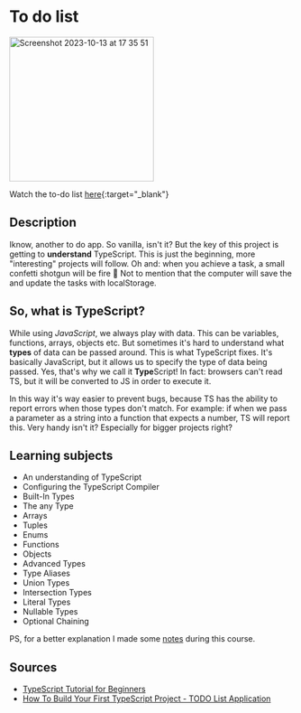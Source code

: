 # To do list 
<img width="256" alt="Screenshot 2023-10-13 at 17 35 51" src="https://github.com/jenniferslagt/todo-list-ts/assets/45489420/5c842d65-57e6-4655-8bf9-42ee05a22eef">

Watch the to-do list [here](https://jenniferslagt.github.io/todo-list-ts/public/index.html){:target="_blank"}

## Description
Iknow, another to do app. So vanilla, isn't it? But the key of this project is getting to **understand** TypeScript. This is just the beginning, more "interesting" projects will follow.
Oh and: when you achieve a task, a small confetti shotgun will be fire 🎉 Not to mention that the computer will save the and update the tasks with localStorage.

## So, what is TypeScript?
While using _JavaScript_, we always play with data. This can be variables, functions, arrays, objects etc. But sometimes it's hard to understand what **types** of data can be passed around. 
This is what TypeScript fixes. It's basically JavaScript, but it allows us to specify the type of data being passed. Yes, that's why we call it **Type**Script! In fact: browsers can't read TS, but it will be converted to JS in order to execute it.

In this way it's way easier to prevent bugs, because TS has the ability to report errors when those types don't match. For example: if when we pass a parameter as a string into a function that expects a number, TS will report this. Very handy isn't it? Especially for bigger projects right?

## Learning subjects
* An understanding of TypeScript
* Configuring the TypeScript Compiler 
* Built-In Types
* The any Type
* Arrays
* Tuples
* Enums
* Functions
* Objects
* Advanced Types
* Type Aliases
* Union Types
* Intersection Types
* Literal Types
* Nullable Types
* Optional Chaining

PS, for a better explanation I made some [notes](https://github.com/jenniferslagt/todo-list-ts/wiki/Notes-while-following-the-TS-course!) during this course.

## Sources
* [TypeScript Tutorial for Beginners](https://www.youtube.com/watch?v=d56mG7DezGs)
* [How To Build Your First TypeScript Project - TODO List Application](https://www.youtube.com/watch?v=jBmrduvKl5w)
